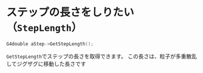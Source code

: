 # ステップの長さをしりたい（``StepLength``）

```cpp
G4double aStep->GetStepLength();
```

``GetStepLength``でステップの長さを取得できます。
この長さは、粒子が多重散乱してジグザグに移動した長さです
